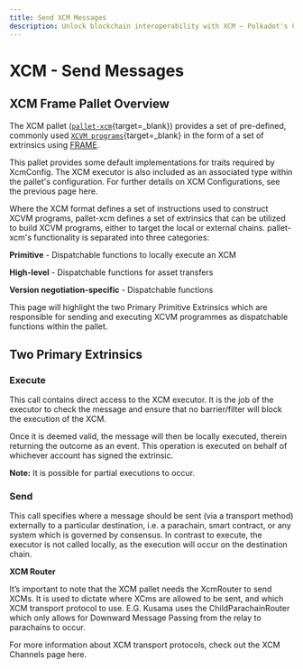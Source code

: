 ```yaml
---
title: Send XCM Messages
description: Unlock blockchain interoperability with XCM — Polkadot's Cross-Consensus Messaging format for cross-chain interactions.
---
```


# XCM - Send Messages

## XCM Frame Pallet Overview

The XCM pallet ([`pallet-xcm`](https://paritytech.github.io/polkadot-sdk/master/pallet_xcm/index.html){target=\_blank}) provides a set of pre-defined, commonly used [`XCVM programs`](https://github.com/polkadot-fellows/xcm-format?tab=readme-ov-file#12-the-xcvm){target=\_blank} in the form of a set of extrinsics using [FRAME](https://docs.substrate.io/reference/frame-pallets/).

This pallet provides some default implementations for traits required by XcmConfig. The XCM executor is also included as an associated type within the pallet's configuration. For further details on XCM Configurations, see the previous page here.

Where the XCM format defines a set of instructions used to construct XCVM programs, pallet-xcm defines a set of extrinsics that can be utilized to build XCVM programs, either to target the local or external chains. pallet-xcm's functionality is separated into three categories:

**Primitive** - Dispatchable functions to locally execute an XCM

**High-level** - Dispatchable functions for asset transfers

**Version negotiation-specific** - Dispatchable functions

This page will highlight the two Primary Primitive Extrinsics which are responsible for sending and executing XCVM programmes as dispatchable functions within the pallet.

## Two Primary Extrinsics

### Execute

This call contains direct access to the XCM executor. It is the job of the executor to check the message and ensure that no barrier/filter will block the execution of the XCM.

Once it is deemed valid, the message will then be locally executed, therein returning the outcome as an event. This operation is executed on behalf of whichever account has signed the extrinsic.

**Note:** It is possible for partial executions to occur.

### Send

This call specifies where a message should be sent (via a transport method) externally to a particular destination, i.e. a parachain, smart contract, or any system which is governed by consensus. In contrast to execute, the executor is not called locally, as the execution will occur on the destination chain.

**XCM Router**

It’s important to note that the XCM pallet needs the XcmRouter to send XCMs. It is used to dictate where XCms are allowed to be sent, and which XCM transport protocol to use. 
E.G. Kusama uses the ChildParachainRouter which only allows for Downward Message Passing from the relay to parachains to occur.

For more information about XCM transport protocols, check out the XCM Channels page here.

